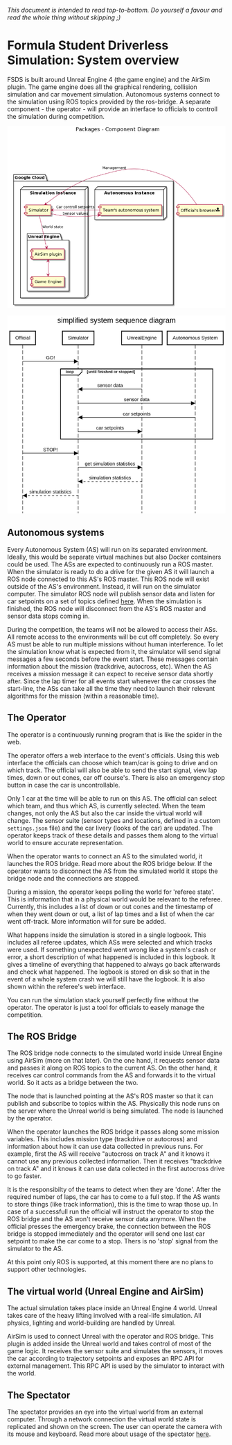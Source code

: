 _This document is intended to read top-to-bottom. Do yourself a favour and read the whole thing without skipping ;)_

# Formula Student Driverless Simulation: System overview

FSDS is built around Unreal Engine 4 (the game engine) and the AirSim plugin.
The game engine does all the graphical rendering, collision simulation and car movement simulation. 
Autonomous systems connect to the simulation using ROS topics provided by the ros-bridge. 
A separate component - the operator - will provide an interface to officials to controll the simulation during competition.

![System overview](images/system-overview.png)

![System Communication Diagram](images/simplified-system-sequence-diagram.png)

## Autonomous systems

Every Autonomous System (AS) will run on its separated environment. 
Ideally, this would be separate virtual machines but also Docker containers could be used.
The ASs are expected to continuously run a ROS master.
When the simulator is ready to do a drive for the given AS it will launch a ROS node connected to this AS's ROS master.
This ROS node will exist outside of the AS's environment. Instead, it will run on the simulator computer.
The simulator ROS node will publish sensor data and listen for car setpoints on a set of topics defined [here](ros-bridge.md).
When the simulation is finished, the ROS node will disconnect from the AS's ROS master and sensor data stops coming in.

During the competition, the teams will not be allowed to access their ASs.
All remote access to the environments will be cut off completely.
So every AS must be able to run multiple missions without human interference.
To let the simulation know what is expected from it, the simulator will send signal messages a few seconds before the event start.
These messages contain information about the mission (trackdrive, autocross, etc).
When the AS receives a mission message it can expect to receive sensor data shortly after.
Since the lap timer for all events start whenever the car crosses the start-line, the ASs can take all the time they need to launch their relevant algorithms for the mission (within a reasonable time).

## The Operator

The operator is a continuously running program that is like the spider in the web.

The operator offers a web interface to the event's officials. 
Using this web interface the officials can choose which team/car is going to drive and on which track.
The official will also be able to send the start signal, view lap times, down or out cones, car off course's.
There is also an emergency stop button in case the car is uncontrollable.

Only 1 car at the time will be able to run on this AS.
The official can select which team, and thus which AS, is currently selected.
When the team changes, not only the AS but also the car inside the virtual world will change.
The sensor suite (sensor types and locations, defined in a custom `settings.json` file) and the car livery (looks of the car) are updated.
The operator keeps track of these details and passes them along to the virtual world to ensure accurate representation.

When the operator wants to connect an AS to the simulated world, it launches the ROS bridge.
Read more about the ROS bridge below.
If the operator wants to disconnect the AS from the simulated world it stops the bridge node and the connections are stopped.

During a mission, the operator keeps polling the world for 'referee state'.
This is information that in a physical world would be relevant to the referee.
Currently, this includes a list of down or out cones and the timestamp of when they went down or out, a list of lap times and a list of when the car went off-track.
More information will for sure be added.

What happens inside the simulation is stored in a single logbook.
This includes all referee updates, which ASs were selected and which tracks were used.
If something unexpected went wrong like a system's crash or error, a short description of what happened is included in this logbook.
It gives a timeline of everything that happened to always go back afterwards and check what happened.
The logbook is stored on disk so that in the event of a whole system crash we will still have the logbook.
It is also shown within the referee's web interface.

You can run the simulation stack yourself perfectly fine without the operator.
The operator is just a tool for officials to easely manage the competition.

## The ROS Bridge
The ROS bridge node connects to the simulated world inside Unreal Engine using AirSim (more on that later).
On the one hand, it requests sensor data and passes it along on ROS topics to the current AS.
On the other hand, it receives car control commands from the AS and forwards it to the virtual world.
So it acts as a bridge between the two.

The node that is launched pointing at the AS's ROS master so that it can publish and subscribe to topics within the AS.
Physically this node runs on the server where the Unreal world is being simulated.
The node is launched by the operator.

When the operator launches the ROS bridge it passes along some mission variables.
This includes mission type (trackdrive or autocross) and information about how it can use data collected in previous runs.
For example, first the AS will receive "autocross on track A" and it knows it cannot use any previous collected information.
Then it receives "trackdrive on track A" and it knows it can use data collected in the first autocross drive to go faster.

It is the responsibilty of the teams to detect when they are 'done'. 
After the required number of laps, the car has to come to a full stop.
If the AS wants to store things (like track information), this is the time to wrap those up.
In case of a successfull run the official will instruct the operator to stop the ROS bridge and the AS won't receive sensor data anymore.
When the official presses the emergency brake, the connection between the ROS bridge is stopped immediately and the operator will send one last car setpoint to make the car come to a stop. 
Thers is no 'stop' signal from the simulator to the AS.

At this point only ROS is supported, at this moment there are no plans to support other technologies.

## The virtual world (Unreal Engine and AirSim)

The actual simulation takes place inside an Unreal Engine 4 world.
Unreal takes care of the heavy lifting involved with a real-life simulation.
All physics, lighting and world-building are handled by Unreal.

AirSim is used to connect Unreal with the operator and ROS bridge.
This plugin is added inside the Unreal world and takes control of most of the game logic.
It receives the sensor suite and simulates the sensors, it moves the car according to trajectory setpoints and exposes an RPC API for external management.
This RPC API is used by the simulator to interact with the world.

## The Spectator
The spectator provides an eye into the virtual world from an external computer.
Through a network connection the virtual world state is replicated and shown on the screen.
The user can operate the camera with its mouse and keyboard.
Read more about usage of the spectator [here](spectator.md).